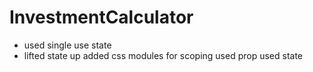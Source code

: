 # InvestmentCalculator
- used single use state
- lifted state up
added css modules for scoping 
used prop
used state
